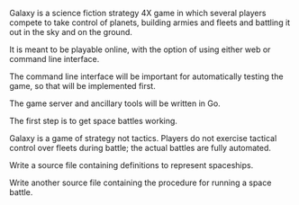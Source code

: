 Galaxy is a science fiction strategy 4X game in which several players compete to take control of planets, building armies and fleets and battling it out in the sky and on the ground. 

It is meant to be playable online, with the option of using either web or command line interface. 

The command line interface will be important for automatically testing the game, so that will be implemented first. 

The game server and ancillary tools will be written in Go.

The first step is to get space battles working. 

Galaxy is a game of strategy not tactics. Players do not exercise tactical control over fleets during battle; the actual battles are fully automated. 

Write a source file containing definitions to represent spaceships. 

Write another source file containing the procedure for running a space battle. 

